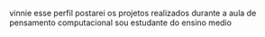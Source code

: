vinnie esse perfil postarei os projetos realizados durante a aula de pensamento computacional
sou estudante do ensino medio 
